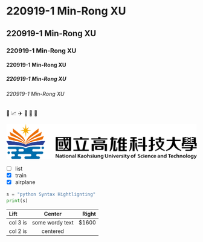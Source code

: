 # 220919-1 Min-Rong XU
## 220919-1 Min-Rong XU
### 220919-1 Min-Rong XU
#### 220919-1 Min-Rong XU
##### 220919-1 Min-Rong XU
###### 220919-1 Min-Rong XU

🚋 📈 ✈️ 🥇 🥈 🥉

![nkust.png](nkust.png "國立高雄科技大學")

- [ ] list
- [X] train
- [X] airplane

```python
s = "python Syntax Hightlignting"
print(s)
```

| Lift  | Center  | Right  |
| :--------  | :---------:  | ---------:  |
| col 3 is  | some wordy text  | $1600  |
| col 2 is | centered | 
